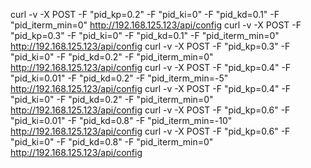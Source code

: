 curl -v -X POST -F "pid_kp=0.2" -F "pid_ki=0" -F "pid_kd=0.1" -F "pid_iterm_min=0" http://192.168.125.123/api/config
curl -v -X POST -F "pid_kp=0.3" -F "pid_ki=0" -F "pid_kd=0.1" -F "pid_iterm_min=0" http://192.168.125.123/api/config
curl -v -X POST -F "pid_kp=0.3" -F "pid_ki=0" -F "pid_kd=0.2" -F "pid_iterm_min=0" http://192.168.125.123/api/config
curl -v -X POST -F "pid_kp=0.4" -F "pid_ki=0.01" -F "pid_kd=0.2" -F "pid_iterm_min=-5" http://192.168.125.123/api/config
curl -v -X POST -F "pid_kp=0.4" -F "pid_ki=0" -F "pid_kd=0.2" -F "pid_iterm_min=0" http://192.168.125.123/api/config
curl -v -X POST -F "pid_kp=0.6" -F "pid_ki=0.01" -F "pid_kd=0.8" -F "pid_iterm_min=-10" http://192.168.125.123/api/config
curl -v -X POST -F "pid_kp=0.6" -F "pid_ki=0" -F "pid_kd=0.8" -F "pid_iterm_min=0" http://192.168.125.123/api/config

